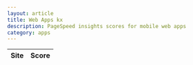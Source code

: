 ```yaml
---
layout: article
title: Web Apps kx
description: PageSpeed insights scores for mobile web apps
category: apps
---
```

|Site|Score|
|----|-----|

